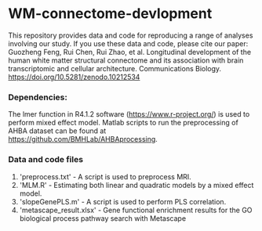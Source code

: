 # WM-connectome-devlopment
This repository provides data and code for reproducing a range of analyses involving our study.
If you use these data and code, please cite our paper:
Guozheng Feng, Rui Chen, Rui Zhao, et al. Longitudinal development of the human white matter structural connectome and its association with brain transcriptomic and cellular architecture. Communications Biology.
https://doi.org/10.5281/zenodo.10212534

### Dependencies:
The lmer function in R4.1.2 software (https://www.r-project.org/) is used to perform mixed effect model. 
Matlab scripts to run the preprocessing of AHBA dataset can be found at https://github.com/BMHLab/AHBAprocessing. 

### Data and code files
1. 'preprocess.txt' - A script is used to preprocess MRI.
2. 'MLM.R' - Estimating both linear and quadratic models by a mixed effect model.
3. 'slopeGenePLS.m' - A script is used to perform PLS correlation.
4. 'metascape_result.xlsx' - Gene functional enrichment results for the GO biological process pathway search with Metascape
